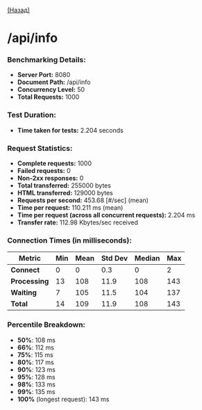 [(Назад)](ReadMe.MD)

# /api/info

### Benchmarking Details:
- **Server Port:** 8080
- **Document Path:** /api/info
- **Concurrency Level:** 50
- **Total Requests:** 1000

### Test Duration:
- **Time taken for tests:** 2.204 seconds

### Request Statistics:
- **Complete requests:** 1000
- **Failed requests:** 0
- **Non-2xx responses:** 0
- **Total transferred:** 255000 bytes
- **HTML transferred:** 129000 bytes
- **Requests per second:** 453.68 [#/sec] (mean)
- **Time per request:** 110.211 ms (mean)
- **Time per request (across all concurrent requests):** 2.204 ms
- **Transfer rate:** 112.98 Kbytes/sec received

### Connection Times (in milliseconds):
| Metric        | Min | Mean | Std Dev | Median | Max |
|---------------|-----|------|---------|--------|-----|
| **Connect**   | 0   | 0    | 0.3     | 0      | 2   |
| **Processing**| 13  | 108  | 11.9    | 108    | 143 |
| **Waiting**   | 7   | 105  | 11.5    | 104    | 137 |
| **Total**     | 14  | 109  | 11.9    | 108    | 143 |

### Percentile Breakdown:
- **50%**: 108 ms
- **66%**: 112 ms
- **75%**: 115 ms
- **80%**: 117 ms
- **90%**: 123 ms
- **95%**: 128 ms
- **98%**: 133 ms
- **99%**: 135 ms
- **100%** (longest request): 143 ms


